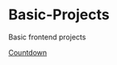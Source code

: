 # Basic-Projects
Basic frontend projects

[Countdown](https://elmarcz.github.io/Basic-Projects/Countdown/Countdown.html)
